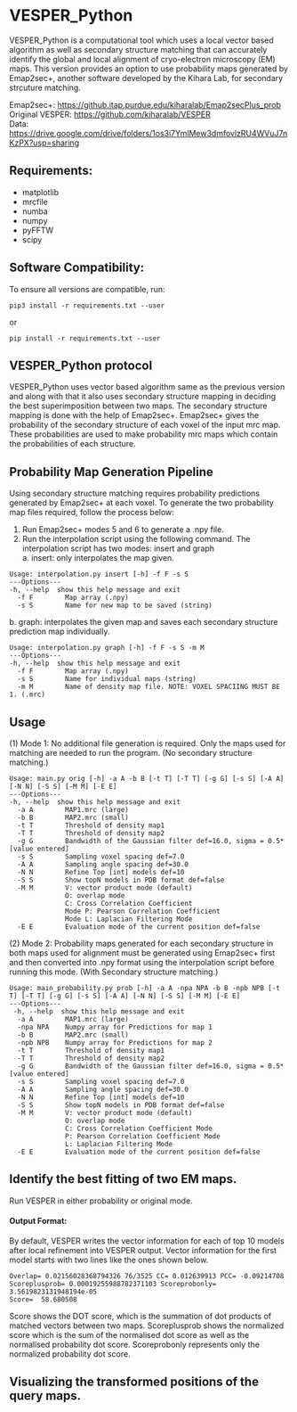 # VESPER_Python

VESPER_Python is a computational tool which uses a local vector based algorithm as well as secondary structure matching that can accurately identify the global and local alignment of cryo-electron microscopy (EM) maps. This version provides an option to use probability maps generated by Emap2sec+, another software developed by the Kihara Lab, for secondary strcuture matching.

Emap2sec+: https://github.itap.purdue.edu/kiharalab/Emap2secPlus_prob \
Original VESPER: https://github.com/kiharalab/VESPER \
Data: https://drive.google.com/drive/folders/1os3i7YmlMew3dmfovlzRU4WVuJ7nKzPX?usp=sharing

## Requirements:
* matplotlib
* mrcfile
* numba
* numpy
* pyFFTW
* scipy

## Software Compatibility:
To ensure all versions are compatible, run:
```
pip3 install -r requirements.txt --user
```
or
```
pip install -r requirements.txt --user
```

## VESPER_Python protocol

VESPER_Python uses vector based algorithm same as the previous version and along with that it also uses secondary structure mapping in deciding the best superimposition between two maps. The secondary structure mapping is done with the help of Emap2sec+. Emap2sec+ gives the probability of the secondary structure of each voxel of the input mrc map. These probabilities are used to make probability mrc maps which contain the probabilities of each structure. 

## Probability Map Generation Pipeline
Using secondary structure matching requires probability predictions generated by Emap2sec+ at each voxel. To generate the two probability map files required, follow the process below:
1. Run Emap2sec+ modes 5 and 6 to generate a .npy file.
2. Run the interpolation script using the following command. The interpolation script has two modes: insert and graph </br>
a. insert: only interpolates the map given. </br>
```
Usage: interpolation.py insert [-h] -f F -s S
---Options---
-h, --help  show this help message and exit
  -f F        Map array (.npy)
  -s S        Name for new map to be saved (string)
```
b. graph: interpolates the given map and saves each secondary structure prediction map individually.
```
Usage: interpolation.py graph [-h] -f F -s S -m M
---Options---
-h, --help  show this help message and exit
  -f F        Map array (.npy)
  -s S        Name for individual maps (string)
  -m M        Name of density map file. NOTE: VOXEL SPACIING MUST BE 1. (.mrc)
```
## Usage
(1) Mode 1: No additional file generation is required. Only the maps used for matching are needed to run the program. (No secondary structure matching.)
```
Usage: main.py orig [-h] -a A -b B [-t T] [-T T] [-g G] [-s S] [-A A] [-N N] [-S S] [-M M] [-E E]
---Options---
-h, --help  show this help message and exit
  -a A        MAP1.mrc (large)
  -b B        MAP2.mrc (small)
  -t T        Threshold of density map1
  -T T        Threshold of density map2
  -g G        Bandwidth of the Gaussian filter def=16.0, sigma = 0.5*[value entered]
  -s S        Sampling voxel spacing def=7.0
  -A A        Sampling angle spacing def=30.0
  -N N        Refine Top [int] models def=10
  -S S        Show topN models in PDB format def=false
  -M M        V: vector product mode (default)
              O: overlap mode
              C: Cross Correlation Coefficient
              Mode P: Pearson Correlation Coefficient
              Mode L: Laplacian Filtering Mode
  -E E        Evaluation mode of the current position def=false
```
(2) Mode 2: Probability maps generated for each secondary structure in both maps used for alignment must be generated using Emap2sec+ first and then converted into .npy format using the interpolation script before running this mode. (With Secondary structure matching.)
```
Usage: main_probability.py prob [-h] -a A -npa NPA -b B -npb NPB [-t T] [-T T] [-g G] [-s S] [-A A] [-N N] [-S S] [-M M] [-E E]
---Options---
 -h, --help  show this help message and exit
  -a A        MAP1.mrc (large)
  -npa NPA    Numpy array for Predictions for map 1
  -b B        MAP2.mrc (small)
  -npb NPB    Numpy array for Predictions for map 2
  -t T        Threshold of density map1
  -T T        Threshold of density map2
  -g G        Bandwidth of the Gaussian filter def=16.0, sigma = 0.5*[value entered]
  -s S        Sampling voxel spacing def=7.0
  -A A        Sampling angle spacing def=30.0
  -N N        Refine Top [int] models def=10
  -S S        Show topN models in PDB format def=false
  -M M        V: vector product mode (default)
              O: overlap mode
              C: Cross Correlation Coefficient Mode
              P: Pearson Correlation Coefficient Mode
              L: Laplacian Filtering Mode
  -E E        Evaluation mode of the current position def=false
```
## Identify the best fitting of two EM maps.
Run VESPER in either probability or original mode.
#### Output Format: 
By default, VESPER writes the vector information for each of top 10 models after local refinement into VESPER output. Vector information for the first model starts with two lines like the ones shown below.
```
Overlap= 0.02156028368794326 76/3525 CC= 0.012639913 PCC= -0.09214708 Scoreplusprob= 0.00019255988782371103 Scoreprobonly= 3.5619823131948194e-05
Score=  58.680508
```
Score shows the DOT score, which is the summation of dot products of matched vectors between two maps. Scoreplusprob shows the normalized score which is the sum of the normalised dot score as well as the normalised probability dot score. Scoreprobonly represents only the normalized probability dot score.

## Visualizing the transformed positions of the query maps.

